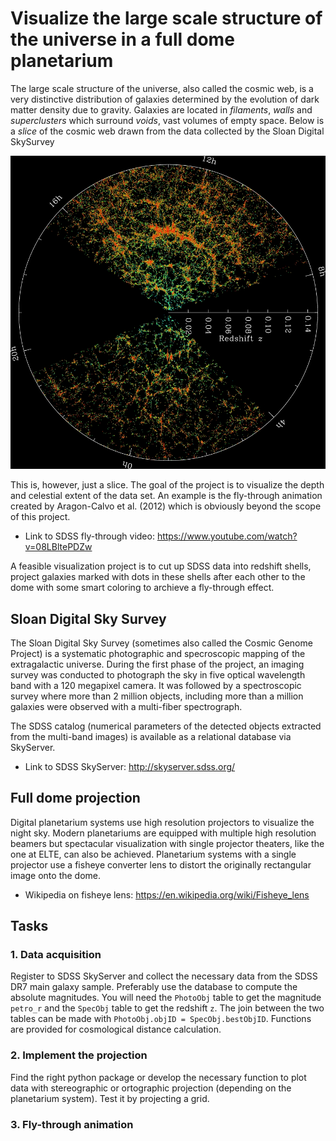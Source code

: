 # Visualize the large scale structure of the universe in a full dome planetarium

The large scale structure of the universe, also called the cosmic web, is a very distinctive distribution of galaxies determined by the evolution of dark matter density due to gravity. Galaxies are located in _filaments_, _walls_ and _superclusters_ which surround _voids_, vast volumes of empty space. Below is a _slice_ of the cosmic web drawn from the data collected by the Sloan Digital SkySurvey

![](img/orangepie.jpg)

This is, however, just a slice. The goal of the project is to visualize the depth and celestial extent of the data set. An example is the fly-through animation created by Aragon-Calvo et al. (2012) which is obviously beyond the scope of this project.

* Link to SDSS fly-through video: https://www.youtube.com/watch?v=08LBltePDZw

A feasible visualization project is to cut up SDSS data into redshift shells, project galaxies marked with dots in these shells after each other to the dome with some smart coloring to archieve a fly-through effect.

## Sloan Digital Sky Survey

The Sloan Digital Sky Survey (sometimes also called the Cosmic Genome Project) is a systematic photographic and specroscopic mapping of the extragalactic universe. During the first phase of the project, an imaging survey was conducted to photograph the sky in five optical wavelength band with a 120 megapixel camera. It was followed by a spectroscopic survey where more than 2 million objects, including more than a million galaxies were observed with a multi-fiber spectrograph.

The SDSS catalog (numerical parameters of the detected objects extracted from the multi-band images) is available as a relational database via SkyServer.

* Link to SDSS SkyServer: http://skyserver.sdss.org/

## Full dome projection

Digital planetarium systems use high resolution projectors to visualize the night sky. Modern planetariums are equipped with multiple high resolution beamers but spectacular visualization with single projector theaters, like the one at ELTE, can also be achieved. Planetarium systems with a single projector use a fisheye converter lens to distort the originally rectangular image onto the dome.

* Wikipedia on fisheye lens: https://en.wikipedia.org/wiki/Fisheye_lens

## Tasks

### 1. Data acquisition

Register to SDSS SkyServer and collect the necessary data from the SDSS DR7 main galaxy sample. Preferably use the database to compute the absolute magnitudes. You will need the `PhotoObj` table to get the magnitude `petro_r` and the `SpecObj` table to get the redshift `z`. The join between the two tables can be made with `PhotoObj.objID = SpecObj.bestObjID`. Functions are provided for cosmological distance calculation.

### 2. Implement the projection

Find the right python package or develop the necessary function to plot data with stereographic or ortographic projection (depending on the planetarium system). Test it by projecting a grid.

### 3. Fly-through animation
